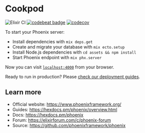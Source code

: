 # Cookpod

![Elixir CI](https://github.com/natali-maximenko/cookpod/workflows/Elixir%20CI/badge.svg)
[![codebeat badge](https://codebeat.co/badges/d2b24137-cc79-477d-832f-1f5507ae775f)](https://codebeat.co/projects/github-com-natali-maximenko-cookpod-master)
[![codecov](https://codecov.io/gh/natali-maximenko/cookpod/branch/master/graph/badge.svg)](https://codecov.io/gh/natali-maximenko/cookpod)

To start your Phoenix server:

  * Install dependencies with `mix deps.get`
  * Create and migrate your database with `mix ecto.setup`
  * Install Node.js dependencies with `cd assets && npm install`
  * Start Phoenix endpoint with `mix phx.server`

Now you can visit [`localhost:4000`](http://localhost:4000) from your browser.

Ready to run in production? Please [check our deployment guides](https://hexdocs.pm/phoenix/deployment.html).

## Learn more

  * Official website: https://www.phoenixframework.org/
  * Guides: https://hexdocs.pm/phoenix/overview.html
  * Docs: https://hexdocs.pm/phoenix
  * Forum: https://elixirforum.com/c/phoenix-forum
  * Source: https://github.com/phoenixframework/phoenix
